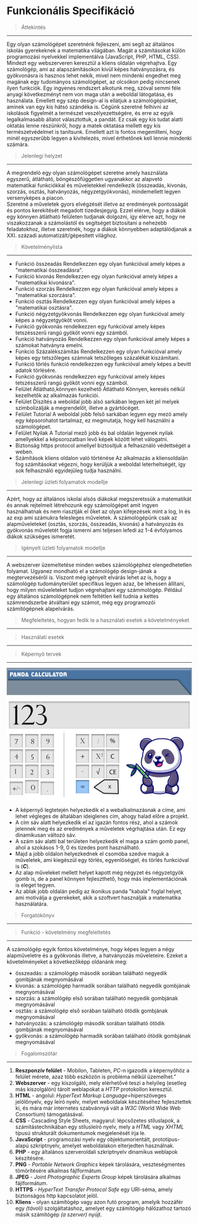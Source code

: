 # Funkcionális Specifikáció
>Áttekintés
---
Egy olyan számológépet szeretnénk fejleszeni, ami segít az általános iskolás gyerekeknek a matematika világában. Magát a számításokat külön programozási nyelvekkel implementálva (JavaScript, PHP, HTML, CSS). Mindezt egy webszerveren keresztül a kliens oldalán végrehajtva.
Egy számológép, ami az alapszámításokon kívül képes hatványozásra, és gyökvonásra is hasznos lehet nekik, mivel nem mindenki engedhet meg magának egy tudományos számológépet, az olcsókon pedig nincsenek ilyen funkciók.
Egy ingyenes rendszert alkotunk meg, szóval semmi féle anyagi következményt nem von maga után a weboldal látogatása, és használata. 
Emellett egy szép design-al is ellátjuk a számológépünket, aminek van egy kis hátsó szándéka is. 
Cégünk szeretné felhívni az iskolások figyelmét a természet veszélyezettségére, és erre az egyik legalkalmasabb állatot választottuk, a pandát.
Ez csak egy kis tudat alatti oktatás lenne részünkről, hogy a matek oktatása mellett egy kis természetvédelmet is tanítsunk.
Emellett azt is fontos megemlíteni, hogy minél egyszerűbb legyen a kivitelezés, mivel érthetőnek kell lennie mindenki számára.

>Jelenlegi helyzet
---
A megrendeló  egy olyan számológépet szeretne amely használata egyszerű, átlátható, böngészőfüggetlen ugyanakkor az alapvetó matematikai funkciókkal és műveletekkel rendelkezik (összeadás, kivonás, szorzás, osztás, hatványozás, négyzetgyökvonás), mindemellett legyen versenyképes a piacon.  
Szeretné a műveletek gyors elvégzését illetve az eredmények pontosságát és pontos kerekítését megadott tizedesjegyig.
Ezzel elérve, hogy a diákok egy könnyen átlátható felületen tudjanak dolgozni, így elérve azt, hogy ne viszakozzanak a számolástól és segítséget biztosítani a nehezebb feladatokhoz, illetve szeretnék, hogy a diákok könnyebben adaptálódjanak a XXI. századi automatizált/gépesített világhoz.

>Követelménylista
---
- Funkció összeadás Rendelkezzen egy olyan funkcióval amely képes a "matematikai összeadásra".
- Funkció kivonás Rendelkezzen egy olyan funkcióval amely képes a "matematikai kivonásra".
- Funkció szorzás Rendelkezzen egy olyan funkcióval amely képes a "matematikai szorzásra".
- Funkció osztás Rendelkezzen egy olyan funkcióval amely képes a "matematikai osztásra".
- Funkció négyzetgyökvonás Rendelkezzen egy olyan funkcióval amely képes a négyzetgyököt vonni.
- Funkció gyökvonás rendelkezzen egy funkcióval amely képes tetszésszerű rangú gyököt vonni egy számból.
- Funkció hatványozás Rendelkezzen egy olyan funkcióval amely képes a számokat hatványra emelni.
- Funkció Százalékszámítás Rendelkezzen egy olyan funkcióval amely képes egy tetszőleges számnak tetszőleges százalékát kiszámítani.
- Funkció törlés funkció rendelkezzen egy funkcióval amely képes a bevitt adatok törlésére.
- Funkció gyökvonás rendelkezzen egy funkcióval amely képes tetszésszerű rangú gyököt vonni egy számból.
- Felület Átlátható,könnyen kezelhető Átlátható Könnyen, keresés nélkül kezelhetők az alkalmazás funkciói.
- Felület Díszítés a weboldal jobb alsó sarkában legyen két jel melyek szimbolizálják a megrendelőt, illetve a gyártócéget.
- Felület Tutorial A weboldal jobb felső sarkában legyen egy mezó amely egy képsorohatot tartalmaz, ez megmutatja, hogy kell használni a számológépet.
- Felület Nyilak A Tutorial mező jobb és bal oldalán legyenek nyilak amellyekkel a képsorozatban levő képek között lehet válogatni.
- Biztonság https protocol amellyel biztosítjuk a felhasználó védettségét a weben.
- Számítások kliens oldalon való történése Az alkalmazás a kliensoldalán fog számításokat végezni, hogy kerüljük a weboldal leterheltségét, így sok felhasználó egyidejüleg tudja használni.


>Jelenlegi üzleti folyamatok modellje
---
Azért, hogy az általános iskolai alsós diákokal megszeretssük a matematikát és annak rejtelmeit létrehozunk egy számológépet amit ingyen használhatnak és nem riasztják el őket az olyan kifejezések mint a log, ln és az exp ami számukra felesleges műveletek. 
A számológépünk csak az alapműveleteket (osztás, szorzás, összeadás, kivonás) a hatványozás és gyökvonás műveletét fogja ismerni ami teljesen lefedi az 1-4 évfolyamos diákok szükséges ismeretét.  

>Igényelt üzleti folyamatok modellje
---
A webszerver üzemeltetése minden webes számológéphez elengedhetetlen folyamat. Ugyanez mondható el a számológép design-jának a megtervezéséről is. Viszont még igényelt elvárás lehet az is, hogy a számológép tudományterület specifikus legyen azaz, be lehessen állítani, hogy milyen műveleteket tudjon végrehajtani egy számmológép. Például egy általános számológépnek nem feltétlen kell tudnia a kettes számrendszerbe átváltani egy számot, még egy programozói számítógépnek alapelvárás. 
>Megfeleltetés, hogyan fedik le a használati esetek a követelményeket
---

>Használati esetek
---

>Képernyő tervek
---
![Panda Calculator Preview](/panda_calculator.png) <br>
- A képernyő legtetején helyezkedik el a webalkalmazásnak a címe, ami lehet végleges de általában ideiglenes cím, ahogy halad előre a projekt.
- A cím sáv alatt helyezkedik el az igazán fontos rész, ahol a számok jelennek meg és az eredmények a műveletek végrhajtása után. Ez egy dinamikusan változó sáv.
- A szám sáv alatti bal területen helyezkedik el maga a szám gomb panel, ahol a szokásos 1-9, 0 és tizedes pont használható.
- Majd a jobb oldalon helyezkednek el csomóba szedve maguk a műveletek, ami kiegészül egy törlés, egyenlőségjel, és törlés funkcióval is (***C***).
- Az alap műveleket mellett helyet kapott még négyzet és négyzetgyök gomb is, de a panel könnyen fejleszthető, hogy más implementációnak is eleget tegyen.
- Az ablak jobb oldalán pedig az ikonikus panda "kabala" foglal helyet, ami motiválja a gyerekeket, akik a szoftvert használják a matematika használatára.

>Forgatókönyv
---

>Funkció - követelmény megfeleltetés
---
A számológép egyik fontos követelménye, hogy képes legyen a négy alapműveletre és a gyökvonás illetve, a hatványozás műveleteire. 
Ezeket a követelményeket a következőképp oldanánk meg:   
- összeadás:  a számológép második sorában található negyedik gombjának megnyomásával  
- kivonás: a számológép harmadik sorában található negyedik gombjának megnyomásával  
- szorzás: a számológép első sorában található negyedik gombjának megnyomásával  
- osztás: a számológép első sorában található ötödik gombjának megnyomásával  
- hatványozás: a számológép második sorában található ötödik gombjának megnyomásával  
- gyökvonás: a számológép harmadik sorában található ötödik gombjának megnyomásával

>Fogalomszótár
---
1. **Reszponzív felület** - Mobilon, Tableten, *PC*-n igazodik a képernyőhöz a felület mérete, azaz több eszközön is probléma nélkül üzemelhet.”
2. **Webszerver** - egy kiszolgáló, mely elérhetővé teszi a helyileg (esetleg más kiszolgálón) tárolt weblapokat a *HTTP* protokollon keresztül.
3. **HTML** - angolul: *HyperText Markup Language*=hiperszöveges jelölőnyelv, egy leíró nyelv, melyet weboldalak készítéséhez fejlesztettek ki, és mára már internetes szabvánnyá vált a *W3C* (World Wide Web Consortium) támogatásával.
4. **CSS** - Cascading Style Sheets, magyarul: lépcsőzetes stíluslapok, a számítástechnikában egy stílusleíró nyelv, mely a *HTML* vagy *XHTML* típusú strukturált dokumentumok megjelenését írja le.
5. **JavaScript** - programozási nyelv egy objektumorientált, prototípus-alapú szkriptnyelv, amelyet weboldalakon elterjedten használnak.
6. **PHP** - egy általános szerveroldali szkriptnyelv dinamikus weblapok készítésére.
7. **PNG** - *Portable Network Graphics* képek tárolására, veszteségmentes tömörítésére alkalmas fájlformátum.
8. **JPEG** - *Joint Photographic Experts Group* képek tárolására alkalmas fájlformátum.
9. **HTTPS** - *HyperText Transfer Protocol Safe* egy URI-séma, amely biztonságos http kapcsolatot jelöl.
10. **Kliens** - olyan számítógép vagy azon futó program, amelyik hozzáfér egy *(távoli)* szolgáltatáshoz, amelyet egy számítógép hálózathoz tartozó másik számítógép *(a szerver)* nyújt.